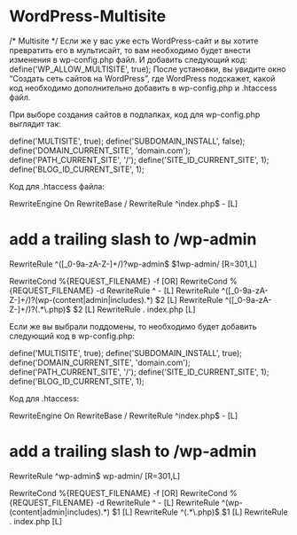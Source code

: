 # WordPress-Multisite
/* Multisite */
Если же у вас уже есть WordPress-сайт и вы хотите превратить его в мультисайт, то вам необходимо будет внести изменения в wp-config.php файл. И добавить следующий код:
define('WP_ALLOW_MULTISITE', true);
После установки, вы увидите окно “Создать сеть сайтов на WordPress”, где WordPress подскажет, какой код необходимо дополнительно добавить в wp-config.php и .htacсess файл.

При выборе создания сайтов в подпапках, код для wp-config.php выглядит так:

define('MULTISITE', true);
define('SUBDOMAIN_INSTALL', false);
define('DOMAIN_CURRENT_SITE', 'domain.com');
define('PATH_CURRENT_SITE', '/');
define('SITE_ID_CURRENT_SITE', 1);
define('BLOG_ID_CURRENT_SITE', 1);

Код для .htaccess файла:

RewriteEngine On
RewriteBase /
RewriteRule ^index\.php$ - [L]

# add a trailing slash to /wp-admin
RewriteRule ^([_0-9a-zA-Z-]+/)?wp-admin$ $1wp-admin/ [R=301,L]

RewriteCond %{REQUEST_FILENAME} -f [OR] RewriteCond %{REQUEST_FILENAME} -d
RewriteRule ^ - [L] RewriteRule ^([_0-9a-zA-Z-]+/)?(wp-(content|admin|includes).*) $2 [L] RewriteRule ^([_0-9a-zA-Z-]+/)?(.*\.php)$ $2 [L] RewriteRule . index.php [L]

Если же вы выбрали поддомены, то необходимо будет добавить следующий код в wp-config.php:

define('MULTISITE', true);
define('SUBDOMAIN_INSTALL', true);
define('DOMAIN_CURRENT_SITE', 'domain.com');
define('PATH_CURRENT_SITE', '/');
define('SITE_ID_CURRENT_SITE', 1);
define('BLOG_ID_CURRENT_SITE', 1);

Код для .htaccess:

RewriteEngine On
RewriteBase /
RewriteRule ^index\.php$ - [L]

# add a trailing slash to /wp-admin
RewriteRule ^wp-admin$ wp-admin/ [R=301,L]

RewriteCond %{REQUEST_FILENAME} -f [OR] RewriteCond %{REQUEST_FILENAME} -d
RewriteRule ^ - [L] RewriteRule ^(wp-(content|admin|includes).*) $1 [L] RewriteRule ^(.*\.php)$ $1 [L] RewriteRule . index.php [L]




